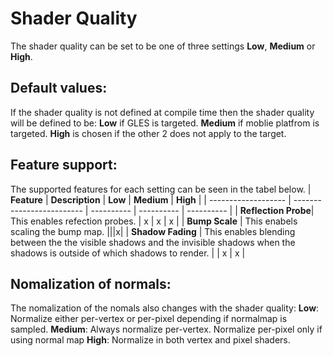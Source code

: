 # Shader Quality
The shader quality can be set to be one of three settings __Low__, __Medium__ or __High__.
## Default values:
If the shader quality is not defined at compile time then the shader quality will be defined to be:
__Low__ if GLES is targeted. __Medium__ if moblie platfrom is targeted. __High__ is chosen if the other 2 does not apply to the target.

## Feature support:
The supported features for each setting can be seen in the tabel below.
| __Feature__         | __Description__           | __Low__    | __Medium__ | __High__   |
| ------------------- | ------------------------- | ---------- | ---------- | ---------- |
| __Reflection Probe__| This enables refection probes. | x | x | x |
| __Bump Scale__ | This enabels scaling the bump map. |||x|
| __Shadow Fading__   | This enables blending between the the visible shadows and the invisible shadows when the shadows is outside of which shadows to render. |  | x | x |

## Nomalization of normals:
The nomalization of the nomals also changes with the shader quality:
__Low__: Normalize either per-vertex or per-pixel depending if normalmap is sampled.
__Medium__: Always normalize per-vertex. Normalize per-pixel only if using normal map
__High__: Normalize in both vertex and pixel shaders.